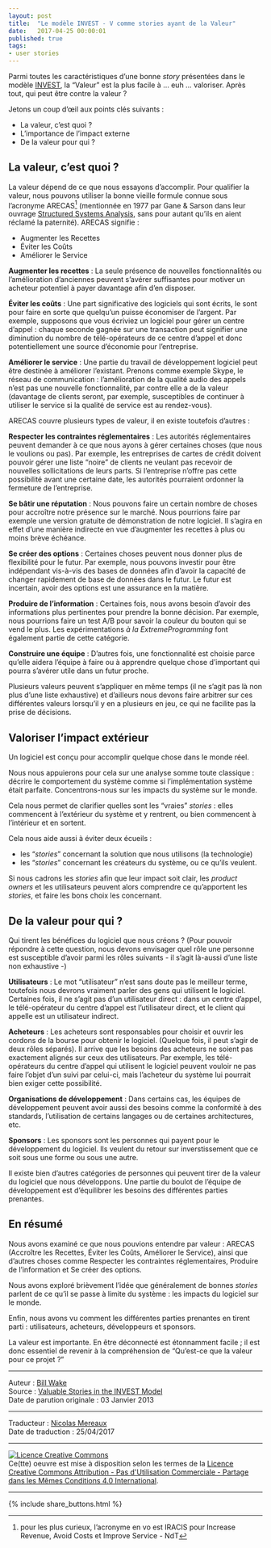 ```yaml
---
layout: post
title:  "Le modèle INVEST - V comme stories ayant de la Valeur"
date:   2017-04-25 00:00:01
published: true
tags: 
- user stories
---
```


Parmi toutes les caractéristiques d’une bonne _story_ présentées dans le modèle [INVEST](http://www.les-traducteurs-agiles.org/story/2015/02/23/investissez-dans-de-bonnes-stories-et-dans-des-taches-smart.html), la “Valeur” est la plus facile à … euh … valoriser. Après tout, qui peut être contre la valeur ?

Jetons un coup d’œil aux points clés suivants :

* La valeur, c’est quoi ?
* L’importance de l’impact externe
* De la valeur pour qui ?

## La valeur, c’est quoi ?

La valeur dépend de ce que nous essayons d’accomplir. Pour qualifier la valeur, nous pouvons utiliser la bonne vieille formule connue sous l’acronyme ARECAS[^1] (mentionnée en 1977 par Gane & Sarson dans leur ouvrage [Structured Systems Analysis](http://www.amazon.com/exec/obidos/ASIN/0138545472/xp123com/), sans pour autant qu’ils en aient réclamé la paternité). ARECAS signifie :

* Augmenter les Recettes
* Éviter les Coûts 
* Améliorer le Service

**Augmenter les recettes** : La seule présence de nouvelles fonctionnalités ou l’amélioration d’anciennes peuvent s’avérer suffisantes pour motiver un acheteur potentiel à payer davantage afin d’en disposer.

**Éviter les coûts** : Une part significative des logiciels qui sont écrits, le sont pour faire en sorte que quelqu’un puisse économiser de l’argent. Par exemple, supposons que vous écriviez un logiciel pour gérer un centre d’appel : chaque seconde gagnée sur une transaction peut signifier une diminution du nombre de télé-opérateurs de ce centre d’appel et donc potentiellement une source d’économie pour l’entreprise.

**Améliorer le service** : Une partie du travail de développement logiciel peut être destinée à améliorer l’existant. Prenons comme exemple Skype, le réseau de communication : l’amélioration de la qualité audio des appels n’est pas une nouvelle fonctionnalité, par contre elle a de la valeur (davantage de clients seront, par exemple, susceptibles de continuer à utiliser le service si la qualité de service est au rendez-vous).

ARECAS couvre plusieurs types de valeur, il en existe toutefois d’autres :

**Respecter les contraintes réglementaires** : Les autorités réglementaires peuvent demander à ce que nous ayons à gérer certaines choses (que nous le voulions ou pas). Par exemple, les entreprises de cartes de crédit doivent pouvoir gérer une liste “noire” de clients ne veulant pas recevoir de nouvelles sollicitations de leurs parts. Si l’entreprise n’offre pas cette possibilité avant une certaine date, les autorités pourraient ordonner la fermeture de l’entreprise.

**Se bâtir une réputation** : Nous pouvons faire un certain nombre de choses pour accroître notre présence sur le marché. Nous pourrions faire par exemple une version gratuite de démonstration de notre logiciel. Il s’agira en effet d’une manière indirecte en vue d’augmenter les recettes à plus ou moins brève échéance.

**Se créer des options** : Certaines choses peuvent nous donner plus de flexibilité pour le futur. Par exemple, nous pouvons investir pour être indépendant vis-à-vis des bases de données afin d’avoir la capacité de changer rapidement de base de données dans le futur. Le futur est incertain, avoir des options est une assurance en la matière.

**Produire de l’information** : Certaines fois, nous avons besoin d’avoir des informations plus pertinentes pour prendre la bonne décision. Par exemple, nous pourrions faire un test A/B pour savoir la couleur du bouton qui se vend le plus. Les expérimentations _à la ExtremeProgramming_ font également partie de cette catégorie. 

**Construire une équipe** : D’autres fois, une fonctionnalité est choisie parce qu’elle aidera l’équipe à faire ou à apprendre quelque chose d’important qui pourra s’avérer utile dans un futur proche.

Plusieurs valeurs peuvent s’appliquer en même temps (il ne s’agit pas là non plus d’une liste exhaustive) et d’ailleurs nous devons faire arbitrer sur ces différentes valeurs lorsqu’il y en a plusieurs en jeu, ce qui ne facilite pas la prise de décisions. 

## Valoriser l’impact extérieur

Un logiciel est conçu pour accomplir quelque chose dans le monde réel.

Nous nous appuierons pour cela sur une analyse somme toute classique : décrire le comportement du système comme si l’implémentation système était parfaite. Concentrons-nous sur les impacts du système sur le monde.

Cela nous permet de clarifier quelles sont les “vraies” _stories_ : elles commencent à l’extérieur du système et y rentrent, ou bien commencent à l’intérieur et en sortent.

Cela nous aide aussi à éviter deux écueils :

* les “_stories_” concernant la solution que nous utilisons (la technologie)
* les “_stories_” concernant les créateurs du système, ou ce qu’ils veulent.

Si nous cadrons les _stories_ afin que leur impact soit clair, les _product owners_ et les utilisateurs peuvent alors comprendre ce qu’apportent les _stories_, et faire les bons choix les concernant.

## De la valeur pour qui ?

Qui tirent les bénéfices du logiciel que nous créons ? (Pour pouvoir répondre à cette question, nous devons envisager quel rôle une personne est susceptible d’avoir parmi les rôles suivants - il s’agit là-aussi d’une liste non exhaustive -)

**Utilisateurs** : Le mot “utilisateur” n’est sans doute pas le meilleur terme, toutefois nous devrons vraiment parler des gens qui utilisent le logiciel. Certaines fois, il ne s’agit pas d’un utilisateur direct : dans un centre d’appel, le télé-opérateur du centre d’appel est l’utilisateur direct, et le client qui appelle est un utilisateur indirect. 

**Acheteurs** : Les acheteurs sont responsables pour choisir et ouvrir les cordons de la bourse pour obtenir le logiciel. (Quelque fois, il peut s’agir de deux rôles séparés). Il arrive que les besoins des acheteurs ne soient pas exactement alignés sur ceux des utilisateurs. Par exemple, les télé-opérateurs du centre d’appel qui utilisent le logiciel peuvent vouloir ne pas faire l’objet d’un suivi par celui-ci, mais l’acheteur du système lui pourrait bien exiger cette possibilité. 

**Organisations de développement** : Dans certains cas, les équipes de développement peuvent avoir aussi des besoins comme la conformité à des standards, l’utilisation de certains langages ou de certaines architectures, etc.

**Sponsors** : Les sponsors sont les personnes qui payent pour le développement du logiciel. Ils veulent du retour sur inverstissement que ce soit sous une forme ou sous une autre.

Il existe bien d’autres catégories de personnes qui peuvent tirer de la valeur du logiciel que nous développons. Une partie du boulot de l’équipe de développement est d’équilibrer les besoins des différentes parties prenantes.

## En résumé

Nous avons examiné ce que nous pouvions entendre par valeur : ARECAS (Accroître les Recettes, Éviter les Coûts, Améliorer le Service), ainsi que d’autres choses comme Respecter les contraintes réglementaires, Produire de l’information et Se créer des options. 

Nous avons exploré brièvement l’idée que généralement de bonnes _stories_ parlent  de ce qu’il se passe à limite du système : les impacts du logiciel sur le monde.

Enfin, nous avons vu comment les différentes parties prenantes en tirent parti : utilisateurs, acheteurs, développeurs et sponsors.

La valeur est importante. En être déconnecté est étonnamment facile  ; il est donc essentiel de revenir à la compréhension de “Qu’est-ce que la valeur pour ce projet ?”

[^1]: pour les plus curieux, l’acronyme en vo est IRACIS pour Increase Revenue, Avoid Costs et Improve Service - NdT

---
Auteur : [Bill Wake](http://xp123.com/about/)  
Source : [Valuable Stories in the INVEST Model](http://xp123.com/articles/valuable-stories-in-the-invest-model/)  
Date de parution originale : 03 Janvier 2013  

---
Traducteur : [Nicolas Mereaux](http://www.les-traducteurs-agiles.org/traducteurs/)  
Date de traduction : 25/04/2017  

---

<a rel="license" href="http://creativecommons.org/licenses/by-nc-sa/4.0/"><img alt="Licence Creative Commons" style="border-width:0" src="http://i.creativecommons.org/l/by-nc-sa/4.0/88x31.png" /></a><br />Ce(tte) oeuvre est mise à disposition selon les termes de la <a rel="license" href="http://creativecommons.org/licenses/by-nc-sa/4.0/">Licence Creative Commons Attribution - Pas d'Utilisation Commerciale - Partage dans les Mêmes Conditions 4.0 International</a>.

---

{% include share_buttons.html %}


